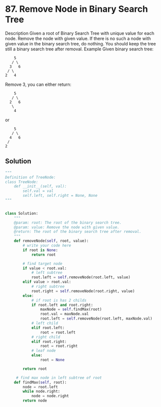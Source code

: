 # 87. Remove Node in Binary Search Tree

Description
Given a root of Binary Search Tree with unique value for each node. Remove the node with given value. If there is no such a node with given value in the binary search tree, do nothing. You should keep the tree still a binary search tree after removal.
Example
Given binary search tree:

```
    5
   / \
  3   6
 / \
2   4
```

Remove 3, you can either return:

```
    5
   / \
  2   6
   \
    4
```

or

```
    5
   / \
  4   6
 /
2
```


## Solution

```python
"""
Definition of TreeNode:
class TreeNode:
    def __init__(self, val):
        self.val = val
        self.left, self.right = None, None
"""


class Solution:
    """
    @param: root: The root of the binary search tree.
    @param: value: Remove the node with given value.
    @return: The root of the binary search tree after removal.
    """
    def removeNode(self, root, value):
        # write your code here
        if root is None:
            return root

        # find target node
        if value < root.val:
            # left subtree
            root.left = self.removeNode(root.left, value)
        elif value > root.val:
            # right subtree
            root.right = self.removeNode(root.right, value)
        else:
            # if root is has 2 childs
            if root.left and root.right:
                maxNode = self.findMax(root)
                root.val = maxNode.val
                root.left = self.removeNode(root.left, maxNode.val)
            # left child
            elif root.left:
                root = root.left
            # right child
            elif root.right:
                root = root.right
            # leaf node
            else:
                root = None

        return root

     # find max node in left subtree of root
    def findMax(self, root):
        node = root.left
        while node.right:
            node = node.right
        return node
```